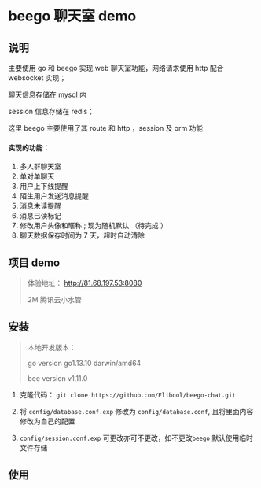 
# beego 聊天室 demo

## 说明
主要使用 go 和 beego 实现 web 聊天室功能，网络请求使用 http 配合 websocket 实现；

聊天信息存储在 mysql 内

session 信息存储在 redis； 

这里 beego 主要使用了其 route 和 http ，session 及 orm 功能

#### 实现的功能：
1. 多人群聊天室
2. 单对单聊天 
3. 用户上下线提醒 
4. 陌生用户发送消息提醒 
5. 消息未读提醒  
6. 消息已读标记 
7. 修改用户头像和暱称 ; 现为随机默认 （待完成 ）
8. 聊天数据保存时间为 7 天，超时自动清除 

## 项目 demo

> 体验地址：
> http://81.68.197.53:8080
>
> 2M 腾讯云小水管 


## 安装
> 本地开发版本：
>
> go version go1.13.10 darwin/amd64
>
> bee version v1.11.0

1. 克隆代码： `git clone https://github.com/Elibool/beego-chat.git`

2. 将 `config/database.conf.exp` 修改为 `config/database.conf`,
且将里面内容修改为自己的配置

3. `config/session.conf.exp` 可更改亦可不更改，如不更改`beego` 默认使用临时文件存储  

## 使用

